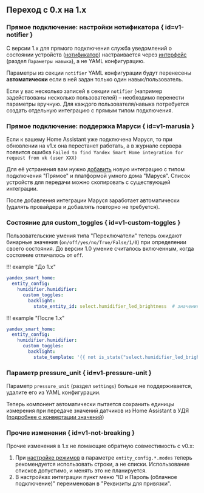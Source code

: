 ## Переход с 0.x на 1.x

### Прямое подключение: настройки нотификатора { id=v1-notifier }

С версии 1.x для прямого подключения служба уведомлений о состоянии устройств ([нотификатор](https://docs.yaha-cloud.ru/v0.6.x/advanced/direct-connection/#notifier)) настраивается через [интерфейс](./config/getting-started.md#gui) (раздел `Параметры навыка`), а не YAML конфигурацию.

Параметры из секции `notifier` YAML конфигурации будут перенесены **автоматически** если в ней задан только один навык/пользователь.

Если у вас несколько записей в секции `notifier` (например задействованы несколько пользователей) – необходимо перенести параметры вручную. Для каждого пользователя/навыка потребуется создать отдельную интеграцию с прямым типом подключения.

### Прямое подключение: поддержка Маруси { id=v1-marusia }

Если к вашему Home Assistant уже подключена Маруся, то при обновлении на v1.x она перестанет работать, а в журнале сервера появится ошибка `Failed to find Yandex Smart Home integration for request from vk (user XXX)`

Для её устранения вам нужно [добавить](./install/integration.md) новую интеграцию с типом подключения "Прямое" и платформой умного дома "Маруся". Список устройств для передачи можно скопировать с существующей интеграции.

После добавления интеграции Маруся заработает автоматически (удалять провайдера и добавлять повторно не требуется).

### Состояние для custom_toggles { id=v1-custom-toggles }

Пользовательские умения типа "Переключатели" теперь ожидают бинарные значения (`on/off/yes/no/True/False/1/0`) при определении своего состояния.
До версии 1.0 умение считалось включенным, когда состояние отличалось от `off`.

!!! example "До 1.х"

  ```yaml
  yandex_smart_home:
    entity_config:
      humidifier.humidifier:
        custom_toggles:
          backlight:
            state_entity_id: select.humidifier_led_brightness  # значения high/med/off
  ```

!!! example "После 1.х"

  ```yaml
  yandex_smart_home:
    entity_config:
      humidifier.humidifier:
        custom_toggles:
          backlight:
            state_template: '{{ not is_state("select.humidifier_led_brightness", "off") }}'
  ```

### Параметр pressure_unit { id=v1-pressure-unit }

Параметр `pressure_unit` (раздел `settings`) больше не поддерживается, удалите его из YAML конфигурации.

Теперь компонент автоматически пытается сохранить единицы измерения при передаче значений датчиков из Home Assistant в УДЯ ([подробнее о конвертации значений](devices/sensor/float.md#unit-conversion))

### Прочие изменения { id=v1-not-breaking }

Прочие изменения в 1.x не ломающие обратную совместимость с v0.x:

1. При [настройке режимов](config/modes.md) в параметре `entity_config.*.modes` теперь рекомендуется использовать строки, а не списки. Использование списков допустимо, и менять это не планируется.
2. В настройках интеграции пункт меню "ID и Пароль (облачное подключение)" переименован в "Реквизиты для привязки".
